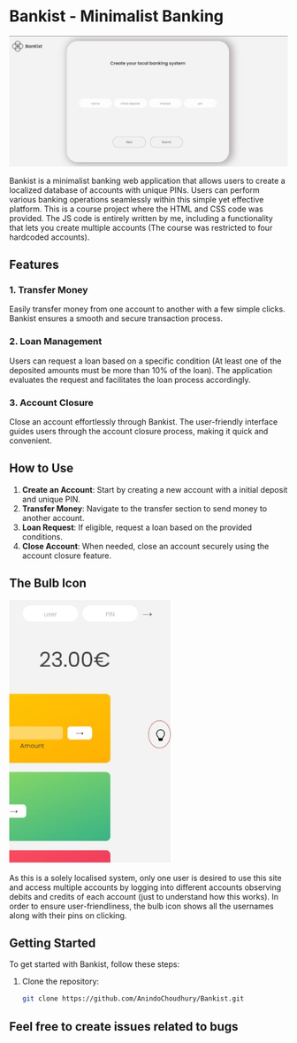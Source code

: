 # Bankist - Minimalist Banking

![Bankist](./images/readme1.jpg)

Bankist is a minimalist banking web application that allows users to create a localized database of accounts with unique PINs. Users can perform various banking operations seamlessly within this simple yet effective platform. This is a course project where the HTML and CSS code was provided. The JS code is entirely written by me, including a functionality that lets you create multiple accounts (The course was restricted to four hardcoded accounts).

## Features

### 1. Transfer Money

Easily transfer money from one account to another with a few simple clicks. Bankist ensures a smooth and secure transaction process.

### 2. Loan Management

Users can request a loan based on a specific condition (At least one of the deposited amounts must be more than 10% of the loan). The application evaluates the request and facilitates the loan process accordingly.

### 3. Account Closure

Close an account effortlessly through Bankist. The user-friendly interface guides users through the account closure process, making it quick and convenient.

## How to Use

1. **Create an Account**: Start by creating a new account with a initial deposit and unique PIN.
2. **Transfer Money**: Navigate to the transfer section to send money to another account.
3. **Loan Request**: If eligible, request a loan based on the provided conditions.
4. **Close Account**: When needed, close an account securely using the account closure feature.

## The Bulb Icon

![Bankist](./images/bulbicon.jpg)

As this is a solely localised system, only one user is desired to use this site and access multiple accounts by logging into different accounts observing debits and credits of each account (just to understand how this works). In order to ensure user-friendliness, the bulb icon shows all the usernames along with their pins on clicking.

## Getting Started

To get started with Bankist, follow these steps:

1. Clone the repository:
   ```bash
   git clone https://github.com/AnindoChoudhury/Bankist.git
   ```

## Feel free to create issues related to bugs
